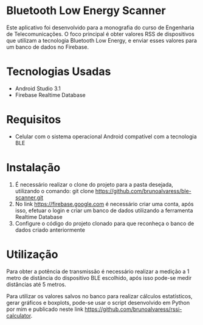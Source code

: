 # Bluetooth Low Energy Scanner

Este aplicativo foi desenvolvido para a monografia do curso de Engenharia de Telecomunicações. O foco principal é obter valores RSS de 
dispositivos que utilizam a tecnologia Bluetooth Low Energy, e enviar esses valores para um banco de dados no Firebase. 

# Tecnologias Usadas

- Android Studio 3.1
- Firebase Realtime Database

# Requisitos

- Celular com o sistema operacional Android compatível com a tecnologia BLE

# Instalação

1. É necessário realizar o clone do projeto para a pasta desejada, utilizando o comando: git clone https://github.com/brunoalvaress/ble-scanner.git
2. No link https://firebase.google.com é necessário criar uma conta, após isso, efetuar o login e criar um banco de dados utilizando a ferramenta Realtime Database
3. Configure o código do projeto clonado para que reconheça o banco de dados criado anteriormente

# Utilização 

Para obter a potência de transmissão é necessário realizar a medição a 1 metro de distância do dispositivo BLE escolhido, após isso pode-se medir distâncias até 5 metros. 

Para utilizar os valores salvos no banco para realizar cálculos estatísticos, gerar gráficos e boxplots, pode-se usar o script desenvolvido em Python por mim e publicado neste link https://github.com/brunoalvaress/rssi-calculator.
